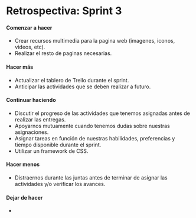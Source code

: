 <h1>Retrospectiva: Sprint 3</h1>

<h4>Comenzar a hacer</h4>

- Crear recursos multimedia para la pagina web (imagenes, iconos, videos, etc).
- Realizar el resto de paginas necesarias. 

<h4>Hacer más</h4>

- Actualizar el tablero de Trello durante el sprint.
- Anticipar las actividades que se deben realizar a futuro.

<h4>Continuar haciendo</h4>

- Discutir el progreso de las actividades que tenemos asignadas antes de realizar las entregas.
- Apoyarnos mutuamente cuando tenemos dudas sobre nuestras asignaciones.
- Asignar tareas en función de nuestras habilidades, preferencias y tiempo disponible durante el sprint.
- Utilizar un framework de CSS.

<h4>Hacer menos</h4>

- Distraernos durante las juntas antes de terminar de asignar las actividades y/o verificar los avances.

<h4>Dejar de hacer</h4>

-
